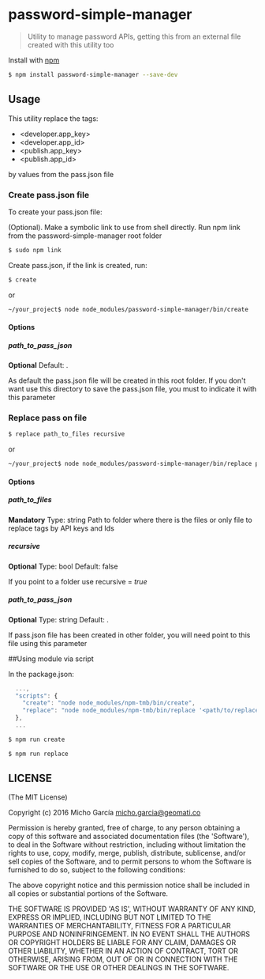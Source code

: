 # password-simple-manager
> Utility to manage password APIs, getting this from an external file created with this utility too

Install with [npm](https://www.npmjs.com/)

```sh
$ npm install password-simple-manager --save-dev
```

## Usage

This utility replace the tags:
* &lt;developer.app_key&gt;
* &lt;developer.app_id&gt;
* &lt;publish.app_key&gt;
* &lt;publish.app_id&gt;

by values from the pass.json file

### Create pass.json file
To create your pass.json file:

(Optional). Make a symbolic link to use from shell directly. Run npm link from the password-simple-manager root folder

```sh 
$ sudo npm link
```

Create pass.json, if the link is created, run:

```sh
$ create
```

or 

```sh
~/your_project$ node node_modules/password-simple-manager/bin/create
```

#### Options
##### path_to_pass_json
**Optional**
Default: .

As default the pass.json file will be created in this root folder. If you don't want use this directory to save the pass.json file, you must to indicate it with this parameter

### Replace pass on file

```sh
$ replace path_to_files recursive
```

or 

```sh
~/your_project$ node node_modules/password-simple-manager/bin/replace path_to_files recursive
```

#### Options

##### path_to_files
**Mandatory**
Type: string
Path to folder where there is the files or only file to replace tags by API keys and Ids

##### recursive
**Optional**
Type: bool
Default: false

If you point to a folder use recursive = *true*

##### path_to_pass_json
**Optional**
Type: string
Default: .

If pass.json file has been created in other folder, you will need point to this file using this parameter

##Using module via script

In the package.json:

```js
  ...,
  "scripts": {
    "create": "node node_modules/npm-tmb/bin/create",
    "replace": "node node_modules/npm-tmb/bin/replace '<path/to/replace>' <recursive>"
  },
  ...
  ```

```sh
$ npm run create
```
```sh
$ npm run replace
```

## LICENSE 

(The MIT License)

Copyright (c) 2016 Micho García <micho.garcia@geomati.co>

Permission is hereby granted, free of charge, to any person obtaining a copy of this software and associated documentation files (the 'Software'), to deal in the Software without restriction, including without limitation the rights to use, copy, modify, merge, publish, distribute, sublicense, and/or sell copies of the Software, and to permit persons to whom the Software is furnished to do so, subject to the following conditions:

The above copyright notice and this permission notice shall be included in all copies or substantial portions of the Software.

THE SOFTWARE IS PROVIDED 'AS IS', WITHOUT WARRANTY OF ANY KIND, EXPRESS OR IMPLIED, INCLUDING BUT NOT LIMITED TO THE WARRANTIES OF MERCHANTABILITY, FITNESS FOR A PARTICULAR PURPOSE AND NONINFRINGEMENT. IN NO EVENT SHALL THE AUTHORS OR COPYRIGHT HOLDERS BE LIABLE FOR ANY CLAIM, DAMAGES OR OTHER LIABILITY, WHETHER IN AN ACTION OF CONTRACT, TORT OR OTHERWISE, ARISING FROM, OUT OF OR IN CONNECTION WITH THE SOFTWARE OR THE USE OR OTHER DEALINGS IN THE SOFTWARE.